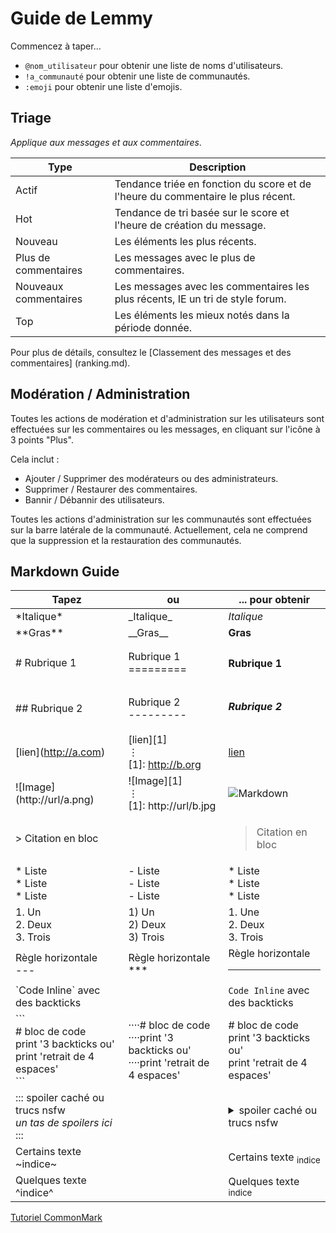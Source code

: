 # Guide de Lemmy

Commencez à taper...

- `@nom_utilisateur` pour obtenir une liste de noms d'utilisateurs.
- `!a_communauté` pour obtenir une liste de communautés.
- `:emoji` pour obtenir une liste d'emojis.

## Triage

*Applique aux messages et aux commentaires*.

Type | Description
--- | ---
Actif | Tendance triée en fonction du score et de l'heure du commentaire le plus récent.
Hot | Tendance de tri basée sur le score et l'heure de création du message.
Nouveau | Les éléments les plus récents.
Plus de commentaires | Les messages avec le plus de commentaires.
Nouveaux commentaires | Les messages avec les commentaires les plus récents, IE un tri de style forum.
Top | Les éléments les mieux notés dans la période donnée.

Pour plus de détails, consultez le [Classement des messages et des commentaires] (ranking.md).

## Modération / Administration

Toutes les actions de modération et d'administration sur les utilisateurs sont effectuées sur les commentaires ou les messages, en cliquant sur l'icône à 3 points "Plus".

Cela inclut :

- Ajouter / Supprimer des modérateurs ou des administrateurs.
- Supprimer / Restaurer des commentaires.
- Bannir / Débannir des utilisateurs.

Toutes les actions d'administration sur les communautés sont effectuées sur la barre latérale de la communauté. Actuellement, cela ne comprend que la suppression et la restauration des communautés.

## Markdown Guide

Tapez | ou | ... pour obtenir
--- | --- | ---
\*Italique\* | \_Italique\_  | _Italique_ 
\*\*Gras\*\* | \_\_Gras\_\_ | **Gras** 
\# Rubrique 1 | Rubrique 1 <br> ========= | <h4>Rubrique 1</h4>
\## Rubrique 2 | Rubrique 2 <br>--------- | <h5>Rubrique 2</h5>
\[lien\](http://a.com) | \[lien\]\[1\]<br>⋮ <br>\[1\]: http://b.org | [lien](https://commonmark.org/) 
!\[Image\](http://url/a.png) | !\[Image\]\[1\]<br>⋮ <br>\[1\]: http://url/b.jpg | ![Markdown](https://commonmark.org/help/images/favicon.png) 
\> Citation en bloc | | <blockquote>Citation en bloc</blockquote>
\* Liste <br>\* Liste <br>\* Liste | \- Liste <br>\- Liste <br>\- Liste <br> | *   Liste <br>*   Liste <br>*   Liste <br>
1\. Un <br>2\. Deux <br>3\. Trois | 1) Un<br>2) Deux<br>3) Trois | 1.  Une<br>2.  Deux<br>3.  Trois
Règle horizontale <br>\--- | Règle horizontale<br>\*\*\* | Règle horizontale  <br><hr>
\`Code Inline\` avec des backticks | |`Code Inline` avec des backticks 
\`\`\`<br>\# bloc de code <br>print '3 backticks ou'<br>print 'retrait de 4 espaces' <br>\`\`\` | ····\# bloc de code<br>····print '3 backticks ou'<br>····print 'retrait de 4 espaces' | \# bloc de code <br>print '3 backticks ou'<br>print 'retrait de 4 espaces'
::: spoiler caché ou trucs nsfw<br>*un tas de spoilers ici*<br>::: | | <details><summary> spoiler caché ou trucs nsfw </summary><p><em>un tas de spoilers ici</em></p></details>
Certains texte \~indice\~ | | Certains texte <sub>indice</sub>
Quelques texte ^indice^ | | Quelques texte <sup>indice</sup>

[Tutoriel CommonMark](https://commonmark.org/help/tutorial/)

